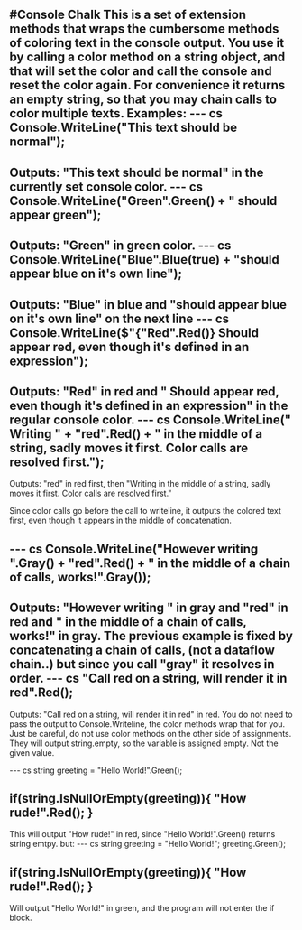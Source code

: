#Console Chalk
This is a set of extension methods that wraps the cumbersome methods of coloring text in the console output.
You use it by calling a color method on a string object, and that will set the color and call the console and reset the color again.
For convenience it returns an empty string, so that you may chain calls to color multiple texts.
Examples:
  --- cs
  Console.WriteLine("This text should be normal");
  ---
  Outputs: "This text should be normal" in the currently set console color.
  --- cs
  Console.WriteLine("Green".Green() + " should appear green");
  ---
  Outputs: "Green" in green color.
  --- cs
  Console.WriteLine("Blue".Blue(true) + "should appear blue on it's own line");
  ---
  Outputs: "Blue" in blue
  and "should appear blue on it's own line" on the next line
  --- cs
  Console.WriteLine($"{"Red".Red()} Should appear red, even though it's defined in an expression");
  ---
  Outputs: "Red" in red and " Should appear red, even though it's defined in an expression" in the regular console color.
  --- cs
  Console.WriteLine(" Writing " + "red".Red() + " in the middle of a string, sadly moves it first. Color calls are resolved first.");
  ---
  Outputs: "red" in red first, then "Writing  in the middle of a string, sadly moves it first. Color calls are resolved first."
  
  Since color calls go before the call to writeline, it outputs the colored text first, even though it appears in the middle of 
  concatenation.
  
  --- cs
  Console.WriteLine("However writing ".Gray() + "red".Red() + " in the middle of a chain of calls, works!".Gray());
  ---
  Outputs: "However writing " in gray and "red" in red and " in the middle of a chain of calls, works!" in gray.
  The previous example is fixed by concatenating a chain of calls, (not a dataflow chain..) but since you call "gray" it resolves in order.
  --- cs
  "Call red on a string, will render it in red".Red();
  ---
  Outputs: "Call red on a string, will render it in red" in red.
  You do not need to pass the output to Console.Writeline, the color methods wrap that for you. 
  Just be careful, do not use color methods on the other side of assignments. They will output string.empty, so the variable is assigned empty. Not the given value.
  
  --- cs
  string greeting = "Hello World!".Green();
  
  if(string.IsNullOrEmpty(greeting)){
    "How rude!".Red();
  }
  ---
  This will output "How rude!" in red, since "Hello World!".Green() returns string emtpy.
  but:
  --- cs
  string greeting = "Hello World!";
  greeting.Green();
  
  if(string.IsNullOrEmpty(greeting)){
    "How rude!".Red();
  }
  ---
  Will output "Hello World!" in green, and the program will not enter the if block.
